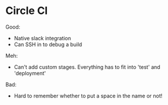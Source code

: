 # Circle CI

Good:

* Native slack integration
* Can SSH in to debug a build

Meh:

* Can't add custom stages. Everything has to fit into 'test' and 'deployment'

Bad:

* Hard to remember whether to put a space in the name or not!
